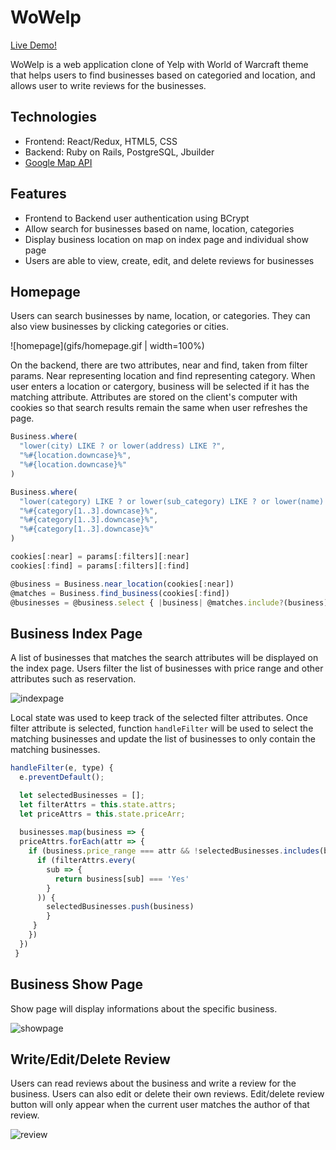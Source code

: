# WoWelp

[Live Demo!](https://wowelp.herokuapp.com/#/)

WoWelp is a web application clone of Yelp with World of Warcraft theme that helps users to find businesses based on categoried and location, and allows user to write reviews for the businesses.

## Technologies

* Frontend: React/Redux, HTML5, CSS
* Backend: Ruby on Rails, PostgreSQL, Jbuilder
* [Google Map API](https://developers.google.com/maps/documentation/)

## Features

* Frontend to Backend user authentication using BCrypt
* Allow search for businesses based on name, location, categories
* Display business location on map on index page and individual show page
* Users are able to view, create, edit, and delete reviews for businesses

## Homepage

Users can search businesses by name, location, or categories. They can also view businesses by clicking categories or cities.

![homepage](gifs/homepage.gif | width=100%)

On the backend, there are two attributes, near and find, taken from filter params. Near representing location and find representing category. When user enters a location or catergory, business will be selected if it has the matching attribute. Attributes are stored on the client's computer with cookies so that search results remain the same when user refreshes the page.

```javascript
Business.where(
  "lower(city) LIKE ? or lower(address) LIKE ?", 
  "%#{location.downcase}%", 
  "%#{location.downcase}%"
)

Business.where(
  "lower(category) LIKE ? or lower(sub_category) LIKE ? or lower(name) LIKE ?",
  "%#{category[1..3].downcase}%", 
  "%#{category[1..3].downcase}%", 
  "%#{category[1..3].downcase}%"
)
```
```javascript
cookies[:near] = params[:filters][:near]
cookies[:find] = params[:filters][:find]

@business = Business.near_location(cookies[:near])
@matches = Business.find_business(cookies[:find])
@businesses = @business.select { |business| @matches.include?(business) }
```

## Business Index Page

A list of businesses that matches the search attributes will be displayed on the index page. Users filter the list of businesses with price range and other attributes such as reservation.

![indexpage](gifs/indexpage.gif)

Local state was used to keep track of the selected filter attributes. Once filter attribute is selected, function `handleFilter` will be used to select the matching businesses and update the list of businesses to only contain the matching businesses. 

```javascript
handleFilter(e, type) {
  e.preventDefault();

  let selectedBusinesses = [];
  let filterAttrs = this.state.attrs;
  let priceAttrs = this.state.priceArr;
  
  businesses.map(business => {
  priceAttrs.forEach(attr => {
    if (business.price_range === attr && !selectedBusinesses.includes(business)) {
      if (filterAttrs.every(
        sub => {
          return business[sub] === 'Yes'
        }
      )) {
        selectedBusinesses.push(business)
        }
     }
    })
  })
 }
```

## Business Show Page

Show page will display informations about the specific business. 

![showpage](gifs/show_page.gif)

## Write/Edit/Delete Review

Users can read reviews about the business and write a review for the business. Users can also edit or delete their own reviews. Edit/delete review button will only appear when the current user matches the author of that review.

![review](gifs/review.gif)
